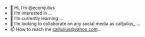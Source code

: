 - 👋 Hi, I’m @ecomjulius
- 👀 I’m interested in ...
- 🌱 I’m currently learning ...
- 💞️ I’m looking to collaborate on any social media as calljulius_ ...
- 📫 How to reach me calljulius@yahoo.com...

<!---
ecomjulius/ecomjulius is a ✨ special ✨ repository because its `README.md` (this file) appears on your GitHub profile.
You can click the Preview link to take a look at your changes.
--->
